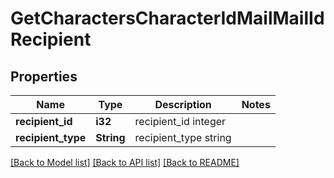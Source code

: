 # GetCharactersCharacterIdMailMailIdRecipient

## Properties

Name | Type | Description | Notes
------------ | ------------- | ------------- | -------------
**recipient_id** | **i32** | recipient_id integer | 
**recipient_type** | **String** | recipient_type string | 

[[Back to Model list]](../README.md#documentation-for-models) [[Back to API list]](../README.md#documentation-for-api-endpoints) [[Back to README]](../README.md)


